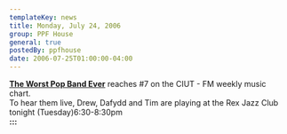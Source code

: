 ```yaml
---
templateKey: news
title: Monday, July 24, 2006
group: PPF House
general: true
postedBy: ppfhouse
date: 2006-07-25T01:00:00-04:00
---
```

**[The Worst Pop Band Ever](http://www.myspace.com/wpbe)** reaches #7 on the CIUT - FM weekly music chart.  
To hear them live, Drew, Dafydd and Tim are playing at the Rex Jazz Club tonight (Tuesday)6:30-8:30pm  
**:::**